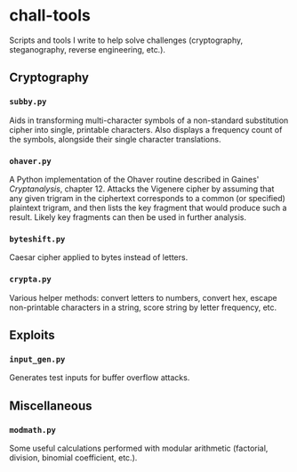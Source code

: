 # chall-tools
Scripts and tools I write to help solve challenges (cryptography, steganography,
reverse engineering, etc.).

## Cryptography

### `subby.py`
Aids in transforming multi-character symbols of a non-standard substitution cipher
into single, printable characters. Also displays a frequency count of the symbols,
alongside their single character translations.

### `ohaver.py`
A Python implementation of the Ohaver routine described in Gaines' _Cryptanalysis_,
chapter 12. Attacks the Vigenere cipher by assuming that any given trigram in the
ciphertext corresponds to a common (or specified) plaintext trigram, and then lists
the key fragment that would produce such a result. Likely key fragments can then be
used in further analysis.

### `byteshift.py`
Caesar cipher applied to bytes instead of letters.

### `crypta.py`
Various helper methods: convert letters to numbers, convert hex, escape non-printable characters in a string, score string by letter frequency, etc.

## Exploits

### `input_gen.py`
Generates test inputs for buffer overflow attacks.

## Miscellaneous

### `modmath.py`
Some useful calculations performed with modular arithmetic (factorial, division,
binomial coefficient, etc.).
